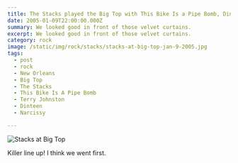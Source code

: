 ```yaml
---
title: The Stacks played the Big Top with This Bike Is a Pipe Bomb, Dinteen, and Narcissy.
date: 2005-01-09T22:00:00.000Z
summary: We looked good in front of those velvet curtains.
excerpt: We looked good in front of those velvet curtains.
category: rock
image: /static/img/rock/stacks/stacks-at-big-top-jan-9-2005.jpg
tags:
  - post
  - rock
  - New Orleans
  - Big Top
  - The Stacks
  - This Bike Is A Pipe Bomb
  - Terry Johnston
  - Dinteen
  - Narcissy

---
```


![Stacks at Big Top](/static/img/rock/stacks/stacks-at-big-top-jan-9-2005.jpg "Stacks at Big Top")

Killer line up! I think we went first. 
